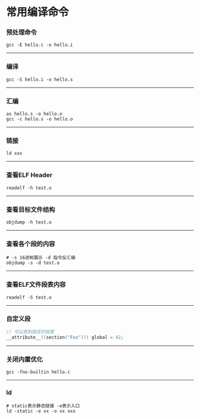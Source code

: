# 常用编译命令

### 预处理命令

```
gcc -E hello.c -o hello.i
```

------

### 编译

```
gcc -S hello.i -o hello.s
```

------

### 汇编

```
as hello.s -o hello.o
gcc -c hello.s -o hello.o
```

------

### 链接

```
ld xxx
```

------

### 查看ELF Header

```
readelf -h test.o
```

------

### 查看目标文件结构

```
objdump -h test.o
```

------

### 查看各个段的内容

```shell
# -s 16进制展示 -d 指令反汇编
objdump -s -d test.o
```

------

### 查看ELF文件段表内容

```
readelf -S test.o
```

------

### 自定义段

```c
// 可以放到指定的段里
__attribute__((section("Foo"))) global = 42;
```

------

### 关闭内置优化

```
gcc -fno-builtin hello.c
```

------

### ld

```shell
# static表示静态链接 -e表示入口
ld -static -e xx -o xx xxx
```

